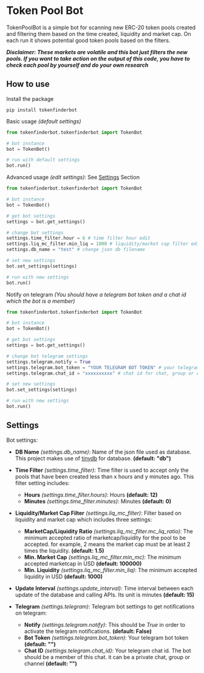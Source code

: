 # Token Pool Bot
TokenPoolBot is a simple bot for scanning new ERC-20 token pools created and filtering them based on the time created, liquidity and market cap. 
On each run it shows potential good token pools based on the filters.

_**Disclaimer: These markets are volatile and this bot just filters the new pools. If you want to take action on the output of this code, you have to check each pool by yourself and do your own research**_

## How to use
Install the package
```
pip install tokenfinderbot
```

Basic usage _(default settings)_
```python
from tokenfinderbot.tokenfinderbot import TokenBot

# bot instance
bot = TokenBot()

# run with default settings
bot.run()
```

Advanced usage _(edit settings)_: See [Settings](#settings) Section
```python
from tokenfinderbot.tokenfinderbot import TokenBot

# bot instance
bot = TokenBot()

# get bot settings
settings = bot.get_settings()

# change bot settings
settings.time_filter.hour = 6 # time filter hour edit
settings.liq_mc_filter.min_liq = 1000 # liquidity/market cap filter edit for min. liquidity
settings.db_name = "test" # change json db filename

# set new settings
bot.set_settings(settings)

# run with new settings
bot.run()
```

Notify on telegram _(You should have a telegram bot token and a chat id which the bot is a member)_
```python
from tokenfinderbot.tokenfinderbot import TokenBot

# bot instance
bot = TokenBot()

# get bot settings
settings = bot.get_settings()

# change bot telegram settings
settings.telegram.notify = True
settings.telegram.bot_token = "YOUR TELEGRAM BOT TOKEN" # your telegram bot token
settings.telegram.chat_id = "xxxxxxxxxx" # chat id for chat, group or channel which the bot is a memeber of

# set new settings
bot.set_settings(settings)

# run with new settings
bot.run()
```

## Settings
Bot settings:

- **DB Name** _(settings.db_name)_: Name of the json file used as database. This project makes use of [tinydb](https://pypi.org/project/tinydb/) for database. **(default: "db")**

- **Time Filter** _(settings.time_filter)_: Time filter is used to accept only the pools that have been created less than x hours and y minutes ago. This filter setting includes:
  - **Hours** _(settings.time_filter.hours)_: Hours **(default: 12)**
  - **Minutes** _(settings.time_filter.minutes)_: Minutes **(default: 0)**

- **Liquidity/Market Cap Filter** _(settings.liq_mc_filter)_: Filter based on liquidity and market cap which includes three settings:
  - **MarketCap/Liquidity Ratio** _(settings.liq_mc_filter.mc_liq_ratio)_: The minimum accepted ratio of marketcap/liquidity for the pool to be accepted. for example, 2 means the market cap must be at least 2 times the liquidity. **(default: 1.5)**
  - **Min. Market Cap** _(settings.liq_mc_filter.min_mc)_: The minimum accepted marketcap in USD **(default: 100000)**
  - **Min. Liquidity** _(settings.liq_mc_filter.min_liq)_: The minimum accepted liquidity in USD **(default: 1000)**

- **Update Interval** _(settings.update_interval)_: Time interval between each update of the database and calling APIs. Its unit is minutes **(default: 15)**

- **Telegram** _(settings.telegram)_: Telegram bot settings to get notifications on telegram:
  - **Notify** _(settings.telegram.notify)_: This should be _True_ in order to activate the telegram notifications. **(default: False)**
  - **Bot Token** _(settings.telegram.bot_token)_: Your telegram bot token **(default: "")**
  - **Chat ID** _(settings.telegram.chat_id)_: Your telegram chat id. The bot should be a member of this chat. it can be a private chat, group or channel **(default: "")**